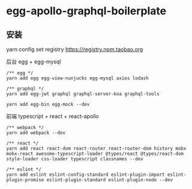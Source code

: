 # egg-apollo-graphql-boilerplate


## 安装
yarn config set registry https://registry.npm.taobao.org

后台 egg + egg-mysql
```
/** egg */
yarn add egg egg-view-nunjucks egg-mysql axios lodash

/** graphql */
yarn add egg-jwt graphql graphql-server-koa graphql-tools

yarn add egg-bin egg-mock --dev
```

前端 typescript + react + react-apollo
```
/** webpack */
yarn add webpack --dev

/** react */
yarn add react react-dom react-router react-router-dom history mobx mobx-react awesome-typescript-loader @types/react @types/react-dom style-loader css-loader typescript classnames --dev

/** eslint */
yarn add eslint eslint-config-standard eslint-plugin-import eslint-plugin-promise eslint-plugin-standard eslint-plugin-node --dev

```
